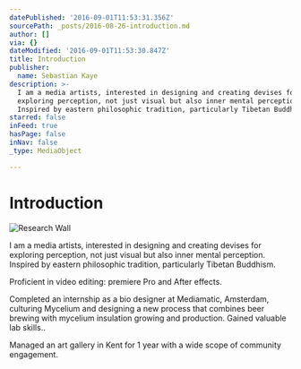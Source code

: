 ```yaml
---
datePublished: '2016-09-01T11:53:31.356Z'
sourcePath: _posts/2016-08-26-introduction.md
author: []
via: {}
dateModified: '2016-09-01T11:53:30.847Z'
title: Introduction
publisher:
  name: Sebastian Kaye
description: >-
  I am a media artists, interested in designing and creating devises for
  exploring perception, not just visual but also inner mental perception.
  Inspired by eastern philosophic tradition, particularly Tibetan Buddhism.
starred: false
inFeed: true
hasPage: false
inNav: false
_type: MediaObject

---
```

# Introduction
![Research Wall](https://the-grid-user-content.s3-us-west-2.amazonaws.com/ede5d89d-6ef5-4a11-af8e-8b254415bfc2.jpg)

I am a media artists, interested in designing and creating devises for exploring perception, not just visual but also inner mental perception. Inspired by eastern philosophic tradition, particularly Tibetan Buddhism.

Proficient in video editing: premiere Pro and After effects.

Completed an internship as a bio designer at Mediamatic, Amsterdam, culturing Mycelium and designing a new process that combines beer brewing with mycelium insulation growing and production. Gained valuable lab skills..

Managed an art gallery in Kent for 1 year with a wide scope of community engagement.